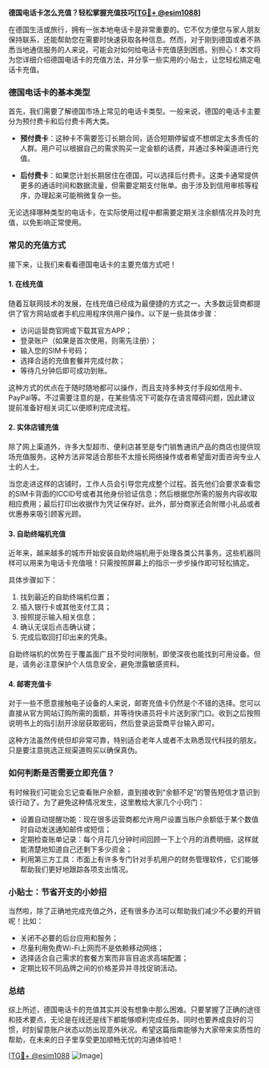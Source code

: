 **德国电话卡怎么充值？轻松掌握充值技巧[[TG💪+ @esim1088](https://t.me/s/esim1088)]**

在德国生活或旅行，拥有一张本地电话卡是非常重要的。它不仅方便您与家人朋友保持联系，还能帮助您在需要时快速获取各种信息。然而，对于刚到德国或者不熟悉当地通信服务的人来说，可能会对如何给电话卡充值感到困惑。别担心！本文将为您详细介绍德国电话卡的充值方法，并分享一些实用的小贴士，让您轻松搞定电话卡充值。

### 德国电话卡的基本类型

首先，我们需要了解德国市场上常见的电话卡类型。一般来说，德国的电话卡主要分为预付费卡和后付费卡两大类。

- **预付费卡**：这种卡不需要签订长期合同，适合短期停留或不想绑定太多责任的人群。用户可以根据自己的需求购买一定金额的话费，并通过多种渠道进行充值。
  
- **后付费卡**：如果您计划长期居住在德国，可以选择后付费卡。这类卡通常提供更多的通话时间和数据流量，但需要定期支付账单。由于涉及到信用审核等程序，办理起来可能稍微复杂一些。

无论选择哪种类型的电话卡，在实际使用过程中都需要定期关注余额情况并及时充值，以免影响正常使用。

### 常见的充值方式

接下来，让我们来看看德国电话卡的主要充值方式吧！

#### 1. 在线充值

随着互联网技术的发展，在线充值已经成为最便捷的方式之一。大多数运营商都提供了官方网站或者手机应用程序供用户操作。以下是一些具体步骤：

- 访问运营商官网或下载其官方APP；
- 登录账户（如果是首次使用，则需先注册）；
- 输入您的SIM卡号码；
- 选择合适的充值套餐并完成付款；
- 等待几分钟后即可成功到账。

这种方式的优点在于随时随地都可以操作，而且支持多种支付手段如信用卡、PayPal等。不过需要注意的是，在某些情况下可能存在语言障碍问题，因此建议提前准备好相关词汇以便顺利完成流程。

#### 2. 实体店铺充值

除了网上渠道外，许多大型超市、便利店甚至是专门销售通讯产品的商店也提供现场充值服务。这种方法非常适合那些不太擅长网络操作或者希望面对面咨询专业人士的人士。

当您走进这样的店铺时，工作人员会引导您完成整个过程。首先他们会要求查看您的SIM卡背面的ICCID号或者其他身份验证信息；然后根据您所需的服务内容收取相应费用；最后打印出收据作为凭证保存好。此外，部分商家还会附赠小礼品或者优惠券来吸引顾客光顾。

#### 3. 自助终端机充值

近年来，越来越多的城市开始安装自助终端机用于处理各类公共事务。这些机器同样可以用来为电话卡充值哦！只需按照屏幕上的指示一步步操作即可轻松搞定。

具体步骤如下：
1. 找到最近的自助终端机位置；
2. 插入银行卡或其他支付工具；
3. 按照提示输入相关信息；
4. 确认无误后点击确认键；
5. 完成后取回打印出来的凭条。

自助终端机的优势在于覆盖面广且不受时间限制，即使深夜也能找到可用设备。但是，请务必注意保护个人信息安全，避免泄露敏感资料。

#### 4. 邮寄充值卡

对于一些不愿意接触电子设备的人来说，邮寄充值卡仍然是个不错的选择。您可以直接从官方网站订购所需的面额，并等待快递员将卡片送到家门口。收到之后按照说明书上的指引刮开涂层获取密码，然后登录运营商平台输入即可。

这种方法虽然传统但却非常可靠，特别适合老年人或者不太熟悉现代科技的朋友。只是要注意挑选正规渠道购买以确保真伪。

### 如何判断是否需要立即充值？

有时候我们可能会忘记查看账户余额，直到接收到“余额不足”的警告短信才意识到该行动了。为了避免这种情况发生，这里教给大家几个小窍门：

- 设置自动提醒功能：现在很多运营商都允许用户设置当账户余额低于某个数值时自动发送通知邮件或短信；
- 定期检查账单记录：每个月花几分钟时间回顾一下上个月的消费明细，这样就能清楚地知道自己还剩下多少资金；
- 利用第三方工具：市面上有许多专门针对手机用户的财务管理软件，它们能够帮助我们更好地跟踪各项支出情况。

### 小贴士：节省开支的小妙招

当然啦，除了正确地完成充值之外，还有很多办法可以帮助我们减少不必要的开销呢！比如：

- 关闭不必要的后台应用和服务；
- 尽量利用免费Wi-Fi上网而不是依赖移动网络；
- 选择适合自己需求的套餐方案而非盲目追求高端配置；
- 定期比较不同品牌之间的价格差异并寻找促销活动。

### 总结

综上所述，德国电话卡的充值其实并没有想象中那么困难。只要掌握了正确的途径和技术要点，无论是在线还是线下都能够顺利完成任务。同时也要养成良好的习惯，时刻留意账户状态以防出现意外状况。希望这篇指南能够为大家带来实质性的帮助，在未来的日子里享受更加顺畅无忧的沟通体验吧！

[[TG💪+ @esim1088](https://t.me/s/esim1088) ![Image](https://i.postimg.cc/4NQfJmqS/Snipaste-2025-05-13-00-14-12.png)]